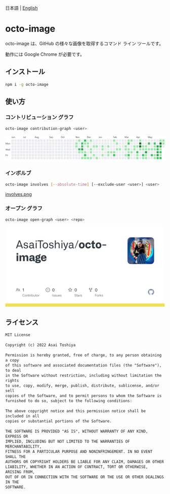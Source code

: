 日本語 | [English](./README-en.md)
  
# octo-image

octo-image は、GitHub の様々な画像を取得するコマンド ライン ツールです。

動作には Google Chrome が必要です。


## インストール

```bash
npm i -g octo-image
```


## 使い方

### コントリビューション グラフ

```bash
octo-image contribution-graph <user>
```

![contribution-graph.png](contribution-graph.png)

### インボルブ

```bash
octo-image involves [--absolute-time] [--exclude-user <user>] <user>
```

[involves.png](involves.png)

### オープン グラフ

```bash
octo-image open-graph <user> <repo>
```

![open-graph.png](open-graph.png)


## ライセンス

    MIT License
    
    Copyright (c) 2022 Asai Toshiya
    
    Permission is hereby granted, free of charge, to any person obtaining a copy
    of this software and associated documentation files (the "Software"), to deal
    in the Software without restriction, including without limitation the rights
    to use, copy, modify, merge, publish, distribute, sublicense, and/or sell
    copies of the Software, and to permit persons to whom the Software is
    furnished to do so, subject to the following conditions:
    
    The above copyright notice and this permission notice shall be included in all
    copies or substantial portions of the Software.
    
    THE SOFTWARE IS PROVIDED "AS IS", WITHOUT WARRANTY OF ANY KIND, EXPRESS OR
    IMPLIED, INCLUDING BUT NOT LIMITED TO THE WARRANTIES OF MERCHANTABILITY,
    FITNESS FOR A PARTICULAR PURPOSE AND NONINFRINGEMENT. IN NO EVENT SHALL THE
    AUTHORS OR COPYRIGHT HOLDERS BE LIABLE FOR ANY CLAIM, DAMAGES OR OTHER
    LIABILITY, WHETHER IN AN ACTION OF CONTRACT, TORT OR OTHERWISE, ARISING FROM,
    OUT OF OR IN CONNECTION WITH THE SOFTWARE OR THE USE OR OTHER DEALINGS IN THE
    SOFTWARE.